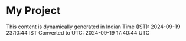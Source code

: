 # My Project

This content is dynamically generated in Indian Time (IST): 2024-09-19 23:10:44 IST
Converted to UTC: 2024-09-19 17:40:44 UTC
